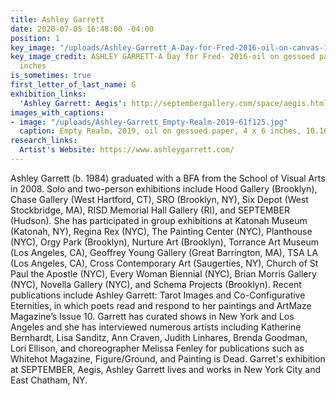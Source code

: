 ```yaml
---
title: Ashley Garrett
date: 2020-07-05 16:48:00 -04:00
position: 1
key_image: "/uploads/Ashley-Garrett_A-Day-for-Fred-2016-oil-on-canvas-16x10.jpg"
key_image_credit: ASHLEY GARRETT-A Day for Fred- 2016-oil on gessoed paper-16 x 10
  inches
is_sometimes: true
first_letter_of_last_name: G
exhibition_links:
  'Ashley Garrett: Aegis': http://septembergallery.com/space/aegis.html
images_with_captions:
- image: "/uploads/Ashley-Garrett_Empty-Realm-2019-61f125.jpg"
  caption: Empty Realm, 2019, oil on gessoed paper, 4 x 6 inches, 10.16 x 15.24 cm
research_links:
  Artist's Website: https://www.ashleygarrett.com/
---
```


Ashley Garrett (b. 1984) graduated with a BFA from the School of Visual Arts in 2008. Solo and two-person exhibitions include Hood Gallery (Brooklyn), Chase Gallery (West Hartford, CT), SRO (Brooklyn, NY), Six Depot (West Stockbridge, MA), RISD Memorial Hall Gallery (RI), and SEPTEMBER (Hudson). She has participated in group exhibitions at Katonah Museum (Katonah, NY), Regina Rex (NYC), The Painting Center (NYC), Planthouse (NYC), Orgy Park (Brooklyn), Nurture Art (Brooklyn), Torrance Art Museum (Los Angeles, CA), Geoffrey Young Gallery (Great Barrington, MA), TSA LA (Los Angeles, CA), Cross Contemporary Art (Saugerties, NY), Church of St Paul the Apostle (NYC), Every Woman Biennial (NYC), Brian Morris Gallery (NYC), Novella Gallery (NYC), and Schema Projects (Brooklyn). Recent publications include Ashley Garrett: Tarot Images and Co-Configurative Eternities, in which poets read and respond to her paintings and ArtMaze Magazine’s Issue 10. Garrett has curated shows in New York and Los Angeles and she has interviewed numerous artists including Katherine Bernhardt, Lisa Sanditz, Ann Craven, Judith Linhares, Brenda Goodman, Lori Ellison, and choreographer Melissa Fenley for publications such as Whitehot Magazine, Figure/Ground, and Painting is Dead. Garret's exhibition at SEPTEMBER, Aegis, Ashley Garrett lives and works in New York City and East Chatham, NY.   